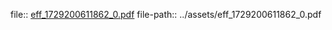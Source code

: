 file:: [eff_1729200611862_0.pdf](../assets/eff_1729200611862_0.pdf)
file-path:: ../assets/eff_1729200611862_0.pdf

